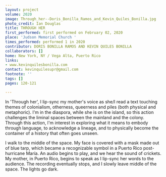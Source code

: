 ```yaml
---
layout: project
volume: 2020
image: Through_her--Doris_Bonilla_Ramos_and_Kevin_Quiles_Bonilla.jpg
photo_credit: Ian Douglas
title: THROUGH HER
first_performed: first performed on February 02, 2020
place: 'Judson Memorial Church '
times_performed: performed 1 in 2020
contributor: DORIS BONILLA RAMOS AND KEVIN QUILES BONILLA
collaborators: []
home: New York, NY / Vega Alta, Puerto Rico
links:
- www.kevinquilesbonilla.com
contact: kevinquilesupr@gmail.com
footnote: ''
tags: []
pages: 120-121

---
```


In 'Through her', I lip-sync my mother's voice as she/I read a text touching themes of colonialism, otherness, queerness and piles (both physical and metaphoric). I'm in the diaspora, while she is on the island, so this action challenges the liminal spaces between the mainland and the colony. Through this action, I'm interest in exploring what it means to embody through language, to acknowledge a lineage, and to physically become the container of a history that often goes unseen.

I walk to the middle of the space. My face is covered with a mask made out of blue tarp, which became a recognizable symbol in a Puerto Rico post-hurricane María. An audio begins to play, and we hear the sound of crickets. My mother, in Puerto Rico, begins to speak as I lip-sync her words to the audience. The recording eventually stops, and I slowly leave middle of the space. The lights go dark.
